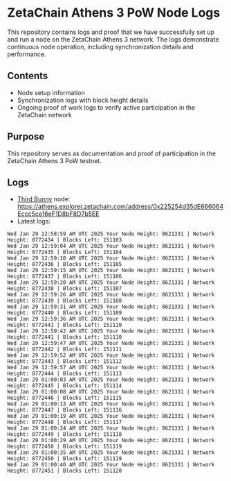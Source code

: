 # ZetaChain Athens 3 PoW Node Logs
This repository contains logs and proof that we have successfully set up and run a node on the ZetaChain Athens 3 network. The logs demonstrate continuous node operation, including synchronization details and performance.

## Contents
- Node setup information
- Synchronization logs with block height details
- Ongoing proof of work logs to verify active participation in the ZetaChain network

## Purpose
This repository serves as documentation and proof of participation in the ZetaChain Athens 3 PoW testnet.

## Logs

- [Third Bunny](https://thirdbunny.xyz/) node: https://athens.explorer.zetachain.com/address/0x225254d35dE666064Eccc5ce16eF1D8bF8D7b5EE
- Latest logs:
```
Wed Jan 29 12:58:59 AM UTC 2025 Your Node Height: 8621331 | Network Height: 8772434 | Blocks Left: 151103
Wed Jan 29 12:59:04 AM UTC 2025 Your Node Height: 8621331 | Network Height: 8772435 | Blocks Left: 151104
Wed Jan 29 12:59:10 AM UTC 2025 Your Node Height: 8621331 | Network Height: 8772436 | Blocks Left: 151105
Wed Jan 29 12:59:15 AM UTC 2025 Your Node Height: 8621331 | Network Height: 8772437 | Blocks Left: 151106
Wed Jan 29 12:59:20 AM UTC 2025 Your Node Height: 8621331 | Network Height: 8772438 | Blocks Left: 151107
Wed Jan 29 12:59:26 AM UTC 2025 Your Node Height: 8621331 | Network Height: 8772439 | Blocks Left: 151108
Wed Jan 29 12:59:31 AM UTC 2025 Your Node Height: 8621331 | Network Height: 8772440 | Blocks Left: 151109
Wed Jan 29 12:59:36 AM UTC 2025 Your Node Height: 8621331 | Network Height: 8772441 | Blocks Left: 151110
Wed Jan 29 12:59:42 AM UTC 2025 Your Node Height: 8621331 | Network Height: 8772441 | Blocks Left: 151110
Wed Jan 29 12:59:47 AM UTC 2025 Your Node Height: 8621331 | Network Height: 8772442 | Blocks Left: 151111
Wed Jan 29 12:59:52 AM UTC 2025 Your Node Height: 8621331 | Network Height: 8772443 | Blocks Left: 151112
Wed Jan 29 12:59:57 AM UTC 2025 Your Node Height: 8621331 | Network Height: 8772444 | Blocks Left: 151113
Wed Jan 29 01:00:03 AM UTC 2025 Your Node Height: 8621331 | Network Height: 8772445 | Blocks Left: 151114
Wed Jan 29 01:00:08 AM UTC 2025 Your Node Height: 8621331 | Network Height: 8772446 | Blocks Left: 151115
Wed Jan 29 01:00:13 AM UTC 2025 Your Node Height: 8621331 | Network Height: 8772447 | Blocks Left: 151116
Wed Jan 29 01:00:19 AM UTC 2025 Your Node Height: 8621331 | Network Height: 8772448 | Blocks Left: 151117
Wed Jan 29 01:00:24 AM UTC 2025 Your Node Height: 8621331 | Network Height: 8772449 | Blocks Left: 151118
Wed Jan 29 01:00:29 AM UTC 2025 Your Node Height: 8621331 | Network Height: 8772450 | Blocks Left: 151119
Wed Jan 29 01:00:35 AM UTC 2025 Your Node Height: 8621331 | Network Height: 8772450 | Blocks Left: 151119
Wed Jan 29 01:00:40 AM UTC 2025 Your Node Height: 8621331 | Network Height: 8772451 | Blocks Left: 151120
```
